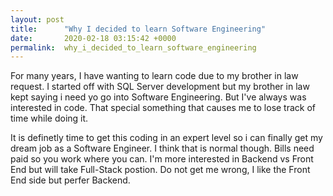```yaml
---
layout: post
title:      "Why I decided to learn Software Engineering"
date:       2020-02-18 03:15:42 +0000
permalink:  why_i_decided_to_learn_software_engineering
---
```



For many years, I have wanting to learn code due to my brother in law request. I started off with SQL Server development but my brother in law kept saying i need yo go into Software Engineering. But I've always was interested in code. That special something that causes me to lose track of time while doing it.

It is definetly time to get this coding in an expert level so i can finally get my dream job as a Software Engineer. I think that is normal though. Bills need paid so you work where you can. I'm more interested in Backend vs Front End but will take Full-Stack postion. Do not get me wrong, I like the Front End side but perfer Backend. 
